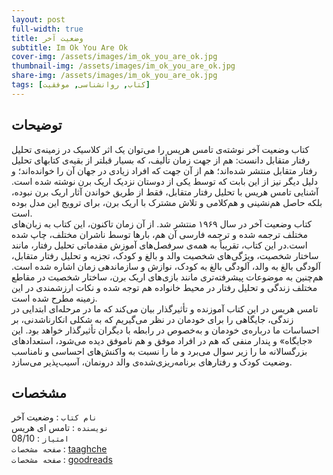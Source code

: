 ```yaml
---
layout: post
full-width: true
title: وضعیت آخر
subtitle: Im Ok You Are Ok
cover-img: /assets/images/im_ok_you_are_ok.jpg
thumbnail-img: /assets/images/im_ok_you_are_ok.jpg
share-img: /assets/images/im_ok_you_are_ok.jpg
tags: [کتاب, روانشناسی, موفقیت]
---
```


## توضیحات
کتاب وضعیت آخر نوشته‌ی تامس هریس را می‌توان یک اثر کلاسیک در زمینه‌ی تحلیل رفتار متقابل دانست: هم از جهت زمان تألیف، که بسیار قبلتر از بقیه‌ی کتابهای تحلیل رفتار متقابل منتشر شده‌اند؛ هم از آن جهت که افراد زیادی در جهان آن را خوانده‌اند؛ و دلیل دیگر نیز از این بابت که توسط یکی از دوستان نزدیک اریک برن نوشته شده است. آشنایی تامس هریس با تحلیل رفتار متقابل، فقط از طریق خواندن آثار اریک برن نبوده، بلکه حاصل هم‌نشینی و هم‌کلامی و تلاش مشترک با اریک برن، برای ترویج این مدل بوده است.  
کتاب وضعیت آخر در سال ۱۹۶۹ منتشر شد. از آن زمان تاکنون، این کتاب به زبان‌های مختلف ترجمه شده و ترجمه فارسی آن‌ هم، بارها توسط ناشران مختلف، چاپ شده است.در این کتاب، تقریباً به همه‌ی سرفصل‌های آموزش مقدماتی تحلیل رفتار، مانند ساختار شخصیت، ویژگی‌های شخصیت والد و بالغ و کودک، تجزیه و تحلیل رفتار متقابل، آلودگی بالغ به والد، آلودگی بالغ به کودک، نوازش و سازماندهی زمان اشاره شده است. هم‌چنین به موضوعات پیشرفته‌تری مانند بازی‌های اریک برن، ساختار شخصیت در مقاطع مختلف زندگی و تحلیل رفتار در محیط خانواده هم توجه شده و نکات ارزشمندی در این زمینه مطرح شده است.  
تامس هریس در این کتاب آموزنده و تأثیرگذار بیان می‌کند که ما در مرحله‌ای ابتدایی در زندگی، جایگاهی را برای خودمان در نظر می‌گیریم که به شکلی انکارناشدنی، بر احساسات ما درباره‌ی خودمان و به‌خصوص در رابطه با دیگران تأثیرگذار خواهد بود. این «جایگاه» و پندار منفی که هم در افراد موفق و هم ناموفق دیده می‌شود، استعدادهای بزرگسالانه ما را زیر سوال می‌برد و ما را نسبت به واکنش‌های احساسی و نامناسب وضعیت کودک و رفتارهای برنامه‌ریزی‌شده‌ی والد درونمان، آسیب‌پذیر می‌سازد.  

## مشخصات
`نام کتاب` : وضعیت آخر  
`نویسنده` : تامس ای هریس  
`امتیاز` : 08/10  
`صفحه مشخصات` : [taaghche](https://taaghche.com/book/22306/%D9%88%D8%B6%D8%B9%DB%8C%D8%AA-%D8%A2%D8%AE%D8%B1)  
`صفحه مشخصات` : [goodreads](https://www.goodreads.com/book/show/134353.I_m_OK_You_re_OK)    